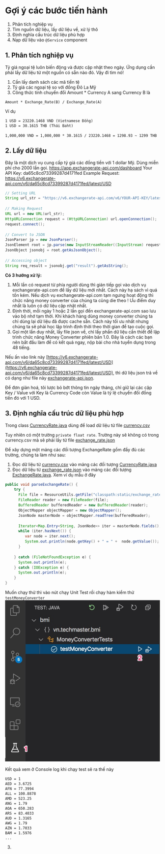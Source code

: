 # Gợi ý các bước tiến hành

1. Phân tích nghiệp vụ
2. Tìm nguồn dữ liệu, lấy dữ liệu về, xử lý thô
3. Định nghĩa cấu trúc dữ liệu phù hợp
4. Nạp dữ liệu vào ```@Service``` component



## 1. Phân tích nghiệp vụ
Tỷ giá ngoại tệ luôn biến động và được cập nhật theo ngày. Ứng dụng cần phải lấy dữ liệu từ một nguồn có sẵn nào đó. Vậy đi tìm nó!

1. Cần lấy danh sách các mã tiền tệ
2. Tỷ giá các ngoại tệ so với đồng Đô La Mỹ
3. Công thức tính chuyển đổi Amount * Currency A sang Currency B là

```
Amount * Exchange_Rate(B) / Exchange_Rate(A)
```

Ví dụ
```
1 USD = 23220.1468 VND (Vietnamese Đồng)
1 USD = 30.1615 THB (Thái Baht)

1,000,000 VND = 1,000,000 * 30.1615 / 23220.1468 = 1298.93 ~ 1299 THB
```

## 2. Lấy dữ liệu

Đây là một dịch vụ cung cấp tỷ giá các đồng tiền với 1 dollar Mỹ. Dùng miễn phí cho 2000 lần gọi.
https://app.exchangerate-api.com/dashboard
Your API Key: da65c8cd73399287d4171fed
Example Request: https://v6.exchangerate-api.com/v6/da65c8cd73399287d4171fed/latest/USD

```java
// Setting URL
String url_str = "https://v6.exchangerate-api.com/v6/YOUR-API-KEY/latest/USD";

// Making Request
URL url = new URL(url_str);
HttpURLConnection request = (HttpURLConnection) url.openConnection();
request.connect();

// Convert to JSON
JsonParser jp = new JsonParser();
JsonElement root = jp.parse(new InputStreamReader((InputStream) request.getContent()));
JsonObject jsonobj = root.getAsJsonObject();

// Accessing object
String req_result = jsonobj.get("result").getAsString();
```

**Có 3 hướng xử lý:**
1. Mỗi lần có request từ phía người dùng thì gián tiếp gọi vào dịch vụ exchangerate-api.com để lấy dữ liệu mới nhất. Cách này hạ sách vì quá tốn kém. Nếu dịch vụ exchangerate-api.com tạm ngưng hoạt động thì chức năng money converter của chúng ta cũng die theo ! Ưu điểm duy nhất là luôn có dữ liệu cập nhật nhất.
2. Định thời, mỗi ngày 1 hoặc 2 lần gọi đến exchangerate-api.com sao lưu vào bộ nhớ tạm thời. Khi khách hàng dùng money converter chúng ta chỉ dùng lại dữ liệu đã được cache sẵn. Cách này tối ưu nhất nhưng chúng ta sẽ phải học lập trình định thời theo thời gian để tạo cuộc gọi.
3. Gọi một lần duy nhất, lấy file json về, chỉ lấy phần dữ liệu cần thiết để lập trình chức năng Money Converter phiên bản 1.0. Đây là cách các bạn nên bắt đầu làm để có kết quả ngay, nộp bài cho nhà tuyển dụng trong 48 tiếng.

Nếu ấn vào link này [https://v6.exchangerate-api.com/v6/da65c8cd73399287d4171fed/latest/USD](https://v6.exchangerate-api.com/v6/da65c8cd73399287d4171fed/latest/USD), thì dữ liệu json trả về có dạng như file này [exchangerate-api.json](src/main/resources/static/exchangerate-api.json).

Để đơn giản hoá, tôi lược bỏ bớt thông tin ngày tháng, chỉ giữ lại các cặp Key / Value với Key là Currency Code còn Value là tỷ lệ chuyển đối đồng tiền đó với 1 USD.

## 3. Định nghĩa cấu trúc dữ liệu phù hợp

Trong class [CurrencyRate.java](src/main/java/vn/techmaster/bmi/model/CurrencyRate.java) dùng để load dữ liệu từ file [currency.csv](src/main/resources/static/currency.csv)

Tuy nhiên có một trường ```private float rate```. Trường này sẽ không có trong currency.csv mà sẽ phải lấy từ file [exchange_rate.json](src/main/resources/static/exchange_rate.json)

Để xây dựng một mảng các đối tượng ExchangeRate gồm đầy đủ các trường, chúng ta làm như sau:
1. Đọc dữ liệu từ [currency.csv](src/main/resources/static/currency.csv) vào mảng các đối tượng [CurrencyRate.java](src/main/java/vn/techmaster/bmi/model/CurrencyRate.java)
2. Đọc dữ liệu từ [exchange_rate.json](src/main/resources/static/exchange_rate.json) vào mảng các đối tượng [ExchangeRate.java](src/main/java/vn/techmaster/bmi/model/ExchangeRate.java). Xem ví dụ mẫu ở đây
```java
public void parseExchangeRate() {
    try {
      File file = ResourceUtils.getFile("classpath:static/exchange_rate.json");
      FileReader reader = new FileReader(file);
      BufferedReader bufferedReader = new BufferedReader(reader);
      ObjectMapper objectMapper = new ObjectMapper();
      JsonNode masterNode = objectMapper.readTree(bufferedReader);

      Iterator<Map.Entry<String, JsonNode>> iter = masterNode.fields();
      while (iter.hasNext()) {
         var node = iter.next(); 
         System.out.println(node.getKey() + " = " +  node.getValue()); 
      }

    } catch (FileNotFoundException e) {
      System.out.println(e);
    } catch (IOException e) {
      System.out.println(e);
    }
}
```
Muốn chạy thử thì vào nút chạy Unit Test rồi chạy hàm kiểm thử ```testMoneyConverter```
![run test](images/run_test.jpg)

Kết quả xem ở Console log khi chạy test sẽ ra thế này
```
USD = 1
AED = 3.6725
AFN = 77.3994
ALL = 100.8878
AMD = 523.25
ANG = 1.79
AOA = 650.283
ARS = 83.4033
AUD = 1.3165
AWG = 1.79
AZN = 1.7033
BAM = 1.5976
...
```
3. 



